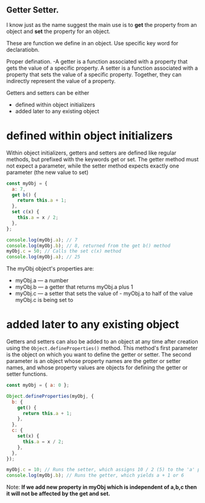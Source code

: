 ## Getter Setter.

I know just as the name suggest the main use is to **get** the property from an object and **set** the property for an object.

These are function we define in an object. 
Use specific key word for declaratiobn.

Proper defination.
-A getter is a function associated with a property that gets the value of a specific property. A setter is a function associated with a property that sets the value of a specific property. Together, they can indirectly represent the value of a property.

Getters and setters can be either
- defined within object initializers
- added later to any existing object

# defined within object initializers

Within object initializers, getters and setters are defined like regular methods, but prefixed with the keywords get or set. The getter method must not expect a parameter, while the setter method expects exactly one parameter (the new value to set)

```js
const myObj = {
  a: 7,
  get b() {
    return this.a + 1;
  },
  set c(x) {
    this.a = x / 2;
  },
};

console.log(myObj.a); // 7
console.log(myObj.b); // 8, returned from the get b() method
myObj.c = 50; // Calls the set c(x) method
console.log(myObj.a); // 25

```
The myObj object's properties are:

- myObj.a — a number
- myObj.b — a getter that returns myObj.a plus 1
- myObj.c — a setter that sets the value of - myObj.a to half of the value myObj.c is being set to

# added later to any existing object

Getters and setters can also be added to an object at any time after creation using the `Object.defineProperties()` method. This method's first parameter is the object on which you want to define the getter or setter. 
The second parameter is an object whose property names are the getter or setter names, and whose property values are objects for defining the getter or setter functions. 

```js
const myObj = { a: 0 };

Object.defineProperties(myObj, {
  b: {
    get() {
      return this.a + 1;
    },
  },
  c: {
    set(x) {
      this.a = x / 2;
    },
  },
});

myObj.c = 10; // Runs the setter, which assigns 10 / 2 (5) to the 'a' property
console.log(myObj.b); // Runs the getter, which yields a + 1 or 6

```

Note: **If we add new property in myObj which is independent of a,b,c then it will not be affected by the get and set.**


